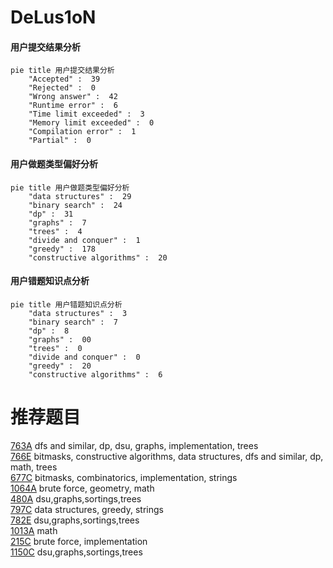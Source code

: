 # DeLus1oN

<!-- tabs:start -->



#### **用户提交结果分析**

```mermaid
pie title 用户提交结果分析
    "Accepted" :  39
    "Rejected" :  0
    "Wrong answer" :  42
    "Runtime error" :  6
    "Time limit exceeded" :  3
    "Memory limit exceeded" :  0
    "Compilation error" :  1
    "Partial" :  0
```

#### **用户做题类型偏好分析**

```mermaid
pie title 用户做题类型偏好分析
    "data structures" :  29
    "binary search" :  24
    "dp" :  31
    "graphs" :  7
    "trees" :  4
    "divide and conquer" :  1
    "greedy" :  178
    "constructive algorithms" :  20
```
#### **用户错题知识点分析**

```mermaid
pie title 用户错题知识点分析
    "data structures" :  3
    "binary search" :  7
    "dp" :  8
    "graphs" :  00
    "trees" :  0
    "divide and conquer" :  0
    "greedy" :  20
    "constructive algorithms" :  6
```



<!-- tabs:end -->
# 推荐题目
[763A](https://codeforces.com/contest/763/problem/A)		dfs and similar,
                        dp,
                        dsu,
                        graphs,
                        implementation,
                        trees		  
[766E](https://codeforces.com/contest/766/problem/E)		bitmasks,
                        constructive algorithms,
                        data structures,
                        dfs and similar,
                        dp,
                        math,
                        trees		  
[677C](https://codeforces.com/contest/677/problem/C)		bitmasks,
                        combinatorics,
                        implementation,
                        strings		  
[1064A](https://codeforces.com/contest/1064/problem/A)		brute force,
                        geometry,
                        math		  
[480A](https://codeforces.com/contest/480/problem/A)		dsu,graphs,sortings,trees		  
[797C](https://codeforces.com/contest/797/problem/C)		data structures,
                        greedy,
                        strings		  
[782E](https://codeforces.com/contest/782/problem/E)		dsu,graphs,sortings,trees		  
[1013A](https://codeforces.com/contest/1013/problem/A)		math		  
[215C](https://codeforces.com/contest/215/problem/C)		brute force,
                        implementation		  
[1150C](https://codeforces.com/contest/1150/problem/C)		dsu,graphs,sortings,trees		  
